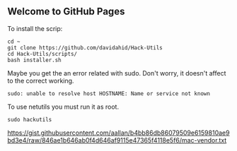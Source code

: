 ## Welcome to GitHub Pages

To install the scrip:
```
cd ~
git clone https://github.com/davidahid/Hack-Utils
cd Hack-Utils/scripts/
bash installer.sh
```
Maybe you get the an error related with sudo. Don't worry, it doesn't affect to the correct working.
```
sudo: unable to resolve host HOSTNAME: Name or service not known
```
To use netutils you must run it as root.
```
sudo hackutils
```

https://gist.githubusercontent.com/aallan/b4bb86db86079509e6159810ae9bd3e4/raw/846ae1b646ab0f4d646af9115e47365f4118e5f6/mac-vendor.txt
